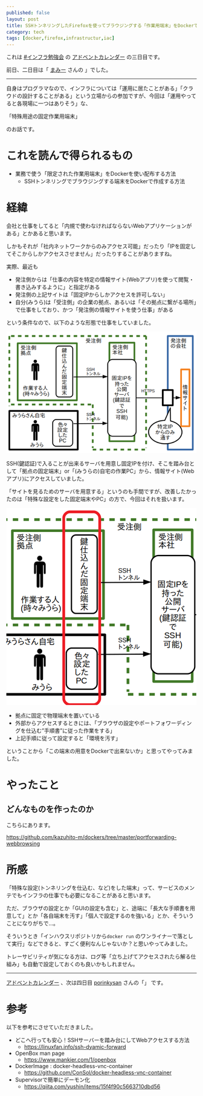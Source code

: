 ```yaml
---
published: false
layout: post
title: SSHトンネリングしたFirefoxを使ってブラウジングする「作業用端末」をDockerで再現する
category: tech
tags: [docker,firefox,infrastructur,iac]
---
```


これは [#インフラ勉強会](https://wp.infra-workshop.tech) の [アドベントカレンダー](https://adventar.org/calendars/3022) の三日目です。

前日、二日目は「 [まみー](https://twitter.com/mamy1326) さんの []() 」でした。

---

自身はプログラマなので、インフラについては「運用に居たことがある」「クラウドの設計することがある」という立場からの参加ですが、今回は「運用やってると各現場に一つはありそう」な、

「特殊用途の固定作業用端末」

のお話です。

# これを読んで得られるもの

- 業務で使う「限定された作業用端末」をDockerを使い配布する方法
  - SSHトンネリングでブラウジングする端末をDockerで作成する方法

# 経緯

会社と仕事をしてると「内規で使わなければならないWebアプリケーションがある」とかあると思います。

しかもそれが「社内ネットワークからのみアクセス可能」だったり「IPを固定してそこからしかアクセスさせません」だったりすることがありますね。

実際、最近も

- 発注側からは「仕事の内容を特定の情報サイト(Webアプリ)を使って閲覧・書き込みするように」と指定がある
- 発注側の上記サイトは「固定IPからしかアクセスを許可しない」
- 自分(みうら)は「受注側」の企業の拠点、あるいは「その拠点に繋がる場所」で仕事をしており、かつ「発注側の情報サイトを使う仕事」がある

という条件なので、以下のような形態で仕事をしていました。

![ネットワークと仕事全体像](/images/2018-12-03-network-and-work.png)

SSH(鍵認証)で入ることが出来るサーバを用意し固定IPを付け、そこを踏み台として「拠点の固定端末」or「(みうらの)自宅の作業PC」から、情報サイト(Webアプリ)にアクセスしていました。

「サイトを見るためのサーバを用意する」というのも手間ですが、改善したかったのは「特殊な設定をした固定端末やPC」の方で、今回はそれを扱います。

![固定端末やPC](/images/2018-12-03-special-console.png)

- 拠点に固定で物理端末を置いている
- 外部からアクセスするときには、「ブラウザの設定やポートフォワーディングを仕込む”手順書”に従った作業をする」
- 上記手順に従って設定すると「環境を汚す」

ということから「この端末の用意をDockerで出来ないか」と思ってやってみました。

# やったこと

## どんなものを作ったのか

こちらにあります。

<https://github.com/kazuhito-m/dockers/tree/master/portforwarding-webbrowsing>


# 所感

「特殊な設定(トンネリングを仕込む、など)をした端末」って、サービスのメンテでもインフラの仕事でも必要になることがあると思います。

ただ、ブラウザの設定とか「GUIの設定も含む」と、途端に「長大な手順書を用意して」とか「各自端末を汚す」「個人で設定するのを強いる」とか、そういうことになりがちで…。

そういうとき「インハウスリポジトリから`docker run` のワンライナーで落として実行」などできると、すごく便利なんじゃないか？と思いやってみました。

トレーサビリティが気になる方は、ログ等「立ち上げてアクセスされたら解る仕組み」も自動で設定しておくのも良いかもしれません。


---

[アドベントカレンダー](https://adventar.org/calendars/3022) 、次は四日目 [porinkysan](https://twitter.com/porinkysan) さんの「」 です。

# 参考

以下を参考にさせていただきました。

- どこへ行っても安心！SSHサーバーを踏み台にしてWebアクセスする方法
  - <https://linuxfan.info/ssh-dyamic-forward>
- OpenBox man page
  - <https://www.mankier.com/1/openbox>
- DockerImage : docker-headless-vnc-container
  - <https://github.com/ConSol/docker-headless-vnc-container>
- Supervisorで簡単にデーモン化
  - <https://qiita.com/yushin/items/15f4f90c5663710dbd56>
